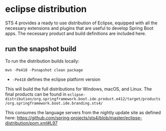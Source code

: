 # eclipse distribution
STS 4 provides a ready to use distribution of Eclipse, equipped with all the necessary extensions and plugins that are useful to develop Spring Boot apps.
The necessary product and build definitions are included here.

## run the snapshot build
To run the distribution builds locally:

`mvn -Pe418 -Psnapshot clean package`

- `-Pe418` defines the eclipse platform version

This will build the full distributions for Windows, macOS, and Linux. The final products can be found in `eclipse-distribution/org.springframework.boot.ide.product.e412/target/products/org.springframework.boot.ide.branding.sts4/`

This consumes the language servers from the nightly update site as defined here: https://github.com/spring-projects/sts4/blob/master/eclipse-distribution/pom.xml#L97

